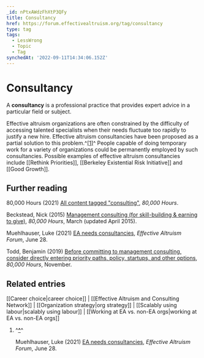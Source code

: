 ```yaml
---
_id: nPtxAWdzFhXtP3QFy
title: Consultancy
href: https://forum.effectivealtruism.org/tag/consultancy
type: tag
tags:
  - LessWrong
  - Topic
  - Tag
synchedAt: '2022-09-11T14:34:06.152Z'
---
```

# Consultancy

A **consultancy** is a professional practice that provides expert advice in a particular field or subject.

Effective altruism organizations are often constrained by the difficulty of accessing talented specialists when their needs fluctuate too rapidly to justify a new hire. Effective altruism consultancies have been proposed as a partial solution to this problem.^[\[1\]](#fna6yleyi2nj6)^ People capable of doing temporary work for a variety of organizations could be permanently employed by such consultancies. Possible examples of effective altruism consultancies include [[Rethink Priorities]], [[Berkeley Existential Risk Initiative]] and [[Good Growth]].

Further reading
---------------

80,000 Hours (2021) [All content tagged "consulting"](https://80000hours.org/topic/careers/consulting/), *80,000 Hours*.

Beckstead, Nick (2015) [Management consulting (for skill-building & earning to give)](https://80000hours.org/career-reviews/management-consulting/), *80,000 Hours*, March (updated April 2015).

Muehlhauser, Luke (2021) [EA needs consultancies](https://forum.effectivealtruism.org/posts/CwFyTacABbWuzdYwB/ea-needs-consultancies), *Effective Altruism Forum*, June 28.

Todd, Benjamin (2019) [Before committing to management consulting, consider directly entering priority paths, policy, startups, and other options](https://80000hours.org/articles/alternatives-to-consulting/), *80,000 Hours*, November.

Related entries
---------------

[[Career choice|career choice]] | [[Effective Altruism and Consulting Network]] | [[Organization strategy|org strategy]] | [[Scalably using labour|scalably using labour]] | [[Working at EA vs. non-EA orgs|working at EA vs. non-EA orgs]]

1.  ^**[^](#fnrefa6yleyi2nj6)**^
    
    Muehlhauser, Luke (2021) [EA needs consultancies](https://forum.effectivealtruism.org/posts/CwFyTacABbWuzdYwB/ea-needs-consultancies), *Effective Altruism Forum*, June 28.